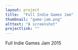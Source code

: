 ```yaml
---
layout: project
title:  "Full Indie Games Jam"
thumbnail: "game-jam.png"
alttext: "A screenshot"
projectlink: ""
---
```


Full Indie Games Jam 2015
